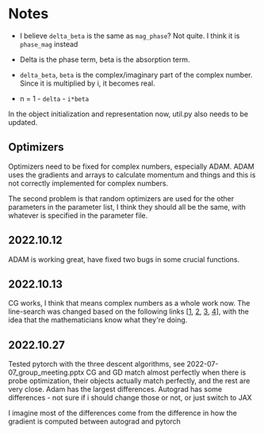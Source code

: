 # Notes

- I believe `delta_beta` is the same as `mag_phase`? Not quite. I think it is
  `phase_mag` instead

- Delta is the phase term, beta is the absorption term.

- `delta_beta`, `beta` is the complex/imaginary part of the complex number.
  Since it is multiplied by i, it becomes real.

- n = 1 - `delta` - `i*beta`

In the object initialization and representation now, util.py also needs to be
updated.

## Optimizers

Optimizers need to be fixed for complex numbers, especially ADAM. ADAM uses the
gradients and arrays to calculate momentum and things and this is not correctly
implemented for complex numbers.

The second problem is that random optimizers are used for the other parameters
in the parameter list, I think they should all be the same, with whatever is
specified in the parameter file.

## 2022.10.12

ADAM is working great, have fixed two bugs in some crucial functions.

## 2022.10.13

CG works, I think that means complex numbers as a whole work now. The line-search was changed based on the following links [[1](https://www.manopt.org/tutorial.html#manifolds), [2](https://math.stackexchange.com/questions/2449067/difference-between-grassmann-and-stiefel-manifolds), [3](https://github.com/pymanopt/pymanopt/blob/master/pymanopt/optimizers/conjugate_gradient.py#L286), [4](https://github.com/pymanopt/pymanopt/blob/master/pymanopt/manifolds/grassmann.py#L183)], with the idea that the mathematicians know what they're doing.

## 2022.10.27

Tested pytorch with the three descent algorithms, see 2022-07-07_group_meeting.pptx
CG and GD match almost perfectly when there is probe optimization, their objects actually match perfectly, and the rest are very close. Adam has the largest differences. Autograd has some differences - not sure if i should change those or not, or just switch to JAX

I imagine most of the differences come from the difference in how the gradient is computed between autograd and pytorch
